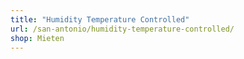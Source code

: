 ```yaml
---
title: "Humidity Temperature Controlled"
url: /san-antonio/humidity-temperature-controlled/
shop: Mieten
---
```

